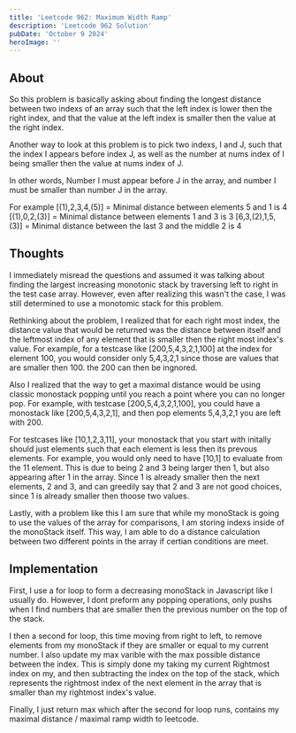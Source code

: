 ```yaml
---
title: 'Leetcode 962: Maximum Width Ramp'
description: 'Leetcode 962 Solution'
pubDate: 'October 9 2024'
heroImage: ''
---
```


## About
So this problem is basically asking about finding the longest distance between two indexs of an array such that the left index is lower then the right index, and that the value at the left index is smaller then the value at the right index. 

Another way to look at this problem is to pick two indexs, I and J, such that the index I appears before index J, as well as the number at nums index of I being smaller then the value at nums index of J.

In other words, Number I must appear before J in the array, and number I must be smaller than number J in the array.

For example
[(1),2,3,4,(5)] = Minimal distance between elements 5 and 1 is 4
[(1),0,2,(3)] = Minimal distance between elements 1 and 3 is 3
[6,3,(2),1,5,(3)] = Minimal distance between the last 3 and the middle 2 is 4

## Thoughts
I immediately misread the questions and assumed it was talking about finding the largest increasing monotonic stack by traversing left to right in the test case array. However, even after realizing this wasn't the case, I was still determined to use a monotomic stack for this problem.

Rethinking about the problem, I realized that for each right most index, the distance value that would be returned was the distance between itself and the leftmost index of any element that is smaller then the right most index's value. For example, for a testcase like [200,5,4,3,2,1,100] at the index for element 100, you would consider only 5,4,3,2,1 since those are values that are smaller then 100. the 200 can then be ingnored.

Also I realized that the way to get a maximal distance would be using classic monostack popping until you reach a point where you can no longer pop. For example, with testcase [200,5,4,3,2,1,100], you could have a monostack like [200,5,4,3,2,1], and then pop elements 5,4,3,2,1 you are left with 200.

For testcases like [10,1,2,3,11], your monostack that you start with initally should just elements such that each element is less then its prevous elements. For example, you would only need to have [10,1] to evaluate from the 11 element. This is due to being 2 and 3 being larger then 1, but also appearing after 1 in the array. Since 1 is already smaller then the next elements, 2 and 3, and can greedily say that 2 and 3 are not good choices, since 1 is already smaller then thoose two values.

Lastly, with a problem like this I am sure that while my monoStack is going to use the values of the array for comparisons, I am storing indexs inside of the monoStack itself. This way, I am able to do a distance calculation between two different points in the array if certian conditions are meet.

## Implementation
First, I use a for loop to form a decreasing monoStack in Javascript like I usually do. However, I dont preform any popping operations, only pushs when I find numbers that are smaller then the previous number on the top of the stack.

I then a second for loop, this time moving from right to left, to remove elements from my monoStack if they are smaller or equal to my current number. I also update my max varible with the max possible distance between the index. This is simply done my taking my current Rightmost index on my, and then subtracting the index on the top of the stack, which represents the rightmost index of the next element in the array that is smaller than my rightmost index's value.

Finally, I just return max which after the second for loop runs, contains my maximal distance / maximal ramp width to leetcode.

